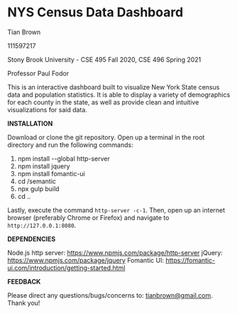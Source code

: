# NYS Census Data Dashboard

Tian Brown

111597217

Stony Brook University - CSE 495 Fall 2020, CSE 496 Spring 2021

Professor Paul Fodor

This is an interactive dashboard built to visualize New York State census data and population statistics. It is able to display a variety of demographics for each county in the state, as well as provide clean and intuitive visualizations for said data.


**INSTALLATION**

Download or clone the git repository. Open up a terminal in the root directory and run the following commands:
1. npm install --global http-server
2. npm install jquery
3. npm install fomantic-ui
4. cd /semantic
5. npx gulp build
6. cd ..

Lastly, execute the command `http-server -c-1`. Then, open up an internet browser (preferably Chrome or Firefox) and navigate to `http://127.0.0.1:8080`. 


**DEPENDENCIES**

Node.js http server: https://www.npmjs.com/package/http-server
jQuery: https://www.npmjs.com/package/jquery
Fomantic UI: https://fomantic-ui.com/introduction/getting-started.html


**FEEDBACK**

Please direct any questions/bugs/concerns to: tianbrown@gmail.com. Thank you!
